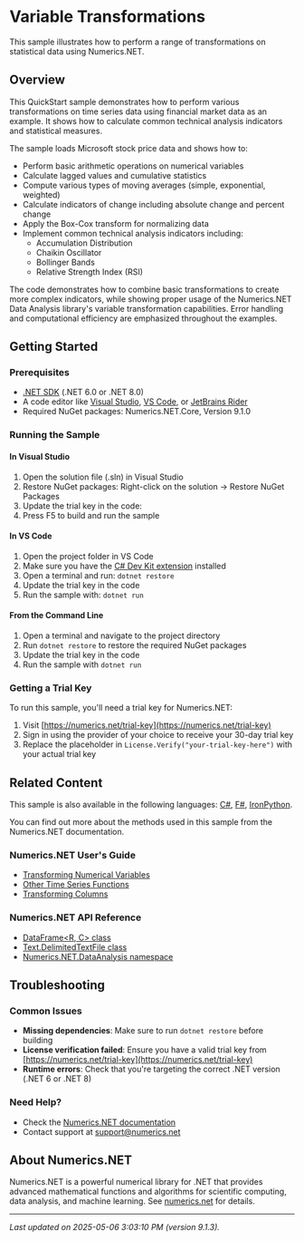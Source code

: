 # Variable Transformations

This sample illustrates how to perform a range of transformations on statistical data using Numerics.NET.

## Overview

This QuickStart sample demonstrates how to perform various transformations on time series data using financial market 
data as an example. It shows how to calculate common technical analysis indicators and statistical 
measures.

The sample loads Microsoft stock price data and shows how to:
- Perform basic arithmetic operations on numerical variables
- Calculate lagged values and cumulative statistics
- Compute various types of moving averages (simple, exponential, weighted)
- Calculate indicators of change including absolute change and percent change
- Apply the Box-Cox transform for normalizing data
- Implement common technical analysis indicators including:
  - Accumulation Distribution
  - Chaikin Oscillator 
  - Bollinger Bands
  - Relative Strength Index (RSI)

The code demonstrates how to combine basic transformations to create more complex indicators, while
showing proper usage of the Numerics.NET Data Analysis library's variable transformation capabilities.
Error handling and computational efficiency are emphasized throughout the examples.


## Getting Started

### Prerequisites

- [.NET SDK](https://dotnet.microsoft.com/download) (.NET 6.0 or .NET 8.0)
- A code editor like [Visual Studio](https://visualstudio.microsoft.com/), [VS Code](https://code.visualstudio.com/), or [JetBrains Rider](https://www.jetbrains.com/rider/)
- Required NuGet packages: Numerics.NET.Core, Version 9.1.0

### Running the Sample

#### In Visual Studio
1. Open the solution file (.sln) in Visual Studio
2. Restore NuGet packages: Right-click on the solution → Restore NuGet Packages
3. Update the trial key in the code:
4. Press F5 to build and run the sample

#### In VS Code

1. Open the project folder in VS Code
2. Make sure you have the [C# Dev Kit extension](https://marketplace.visualstudio.com/items?itemName=ms-dotnettools.csdevkit) installed
3. Open a terminal and run: `dotnet restore`
4. Update the trial key in the code 
5. Run the sample with: `dotnet run`

#### From the Command Line

1. Open a terminal and navigate to the project directory
2. Run `dotnet restore` to restore the required NuGet packages
3. Update the trial key in the code
4. Run the sample with `dotnet run`

### Getting a Trial Key

To run this sample, you'll need a trial key for Numerics.NET:

1. Visit [https://numerics.net/trial-key](https://numerics.net/trial-key)
2. Sign in using the provider of your choice to receive your 30-day trial key
3. Replace the placeholder in `License.Verify("your-trial-key-here")` with your actual trial key

## Related Content

This sample is also available in the following languages: 
[C#](https://github.com/NumericsDotNet/quickstart-csharp/tree/net8.0/statistics/time-series-analysis/variable-transforms), [F#](https://github.com/NumericsDotNet/quickstart-fsharp/tree/net8.0/statistics/time-series-analysis/variable-transforms), [IronPython](https://github.com/NumericsDotNet/quickstart-ironpython/tree/net8.0/statistics/time-series-analysis/variable-transforms).

You can find out more about the methods used in this sample from the Numerics.NET documentation.

### Numerics.NET User's Guide

- [Transforming Numerical Variables](https://numerics.net/documentation/latest/data-analysis/working-with-time-series-data/transforming-numerical-variables)
- [Other Time Series Functions](https://numerics.net/documentation/latest/statistics/time-series-analysis/other-time-series-functions)
- [Transforming Columns](https://numerics.net/documentation/latest/data-analysis/data-wrangling/transforming-columns)

### Numerics.NET API Reference

- [DataFrame&lt;R, C&gt; class](https://numerics.net/documentation/latest/reference/numerics.net.dataanalysis.dataframe-2)
- [Text.DelimitedTextFile class](https://numerics.net/documentation/latest/reference/numerics.net.data.text.delimitedtextfile)
- [Numerics.NET.DataAnalysis namespace](https://numerics.net/documentation/latest/reference/numerics.net.dataanalysis)


## Troubleshooting

### Common Issues

- **Missing dependencies**: Make sure to run `dotnet restore` before building
- **License verification failed**: Ensure you have a valid trial key from [https://numerics.net/trial-key](https://numerics.net/trial-key)
- **Runtime errors**: Check that you're targeting the correct .NET version (.NET 6 or .NET 8)

### Need Help?

- Check the [Numerics.NET documentation](https://numerics.net/documentation/)
- Contact support at [support@numerics.net](mailto:support@numerics.net?subject=VariableTransforms%20QuickStart%20Sample%20%28Visual+Basic%29)

## About Numerics.NET

Numerics.NET is a powerful numerical library for .NET that provides advanced mathematical 
functions and algorithms for scientific computing, data analysis, and machine learning.
See [numerics.net](https://numerics.net) for details.

---

_Last updated on 2025-05-06 3:03:10 PM (version 9.1.3)._
